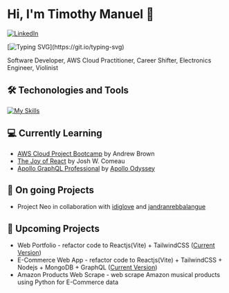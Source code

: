 # Hi, I'm Timothy Manuel 👋

<!-- [![Facebook](https://img.shields.io/badge/Facebook-%231877F2.svg?&style=flat-square&logo=facebook&logoColor=white)](https://facebook.com/ktsm7905) -->
[![LinkedIn](https://img.shields.io/badge/LinkedIn-%230077B5.svg?&style=flat-square&logo=linkedin&logoColor=white)](https://www.linkedin.com/in/tmanuel-timmy-cde)

[![Typing SVG](https://readme-typing-svg.demolab.com?font=Fira+Code&weight=500&pause=1000&width=435&lines=Software+Developer;AWS+Cloud+Practitioner;Career+Shifter;Electronics+Engineer;Violinist;Nice+to+meet+you!....)](https://git.io/typing-svg)

Software Developer, AWS Cloud Practitioner, Career Shifter, Electronics Engineer, Violinist

## 🛠️ Techonologies and Tools
[![My Skills](https://skillicons.dev/icons?i=html,css,js,py,ts,php,bootstrap,react,vite,nodejs,express,nestjs,apollo,mongodb,mysql,graphql,postman,vercel,aws,bash,git,github,vscode)](https://skillicons.dev)

## 💻 Currently Learning
* [AWS Cloud Project Bootcamp](https://aws.cloudprojectbootcamp.com/) by Andrew Brown
* [The Joy of React](https://www.joyofreact.com/) by Josh W. Comeau
* [Apollo GraphQL Professional](https://www.apollographql.com/tutorials/certifications/apollo-graph-professional) by [Apollo Odyssey](https://www.apollographql.com/tutorials/)

## 🔭 On going Projects
* Project Neo in collaboration with [idiglove](https://github.com/idiglove) and [jandranrebbalangue](https://github.com/jandranrebbalangue)

## 🚀 Upcoming Projects
* Web Portfolio - refactor code to Reactjs(Vite) + TailwindCSS ([Current Version](https://timmy-cde.github.io/webportfolio/))
* E-Commerce Web App - refactor code to Reactjs(Vite) + TailwindCSS + Nodejs + MongoDB + GraphQL ([Current Version](https://mern-full-stack-kkc6up71p-timmy-cde.vercel.app/))
* Amazon Products Web Scrape - web scrape Amazon musical products using Python for E-Commerce data

<!--
**timmy-cde/timmy-cde** is a ✨ _special_ ✨ repository because its `README.md` (this file) appears on your GitHub profile.

Here are some ideas to get you started:

- 🔭 I’m currently working on ...
- 🌱 I’m currently learning ...
- 👯 I’m looking to collaborate on ...
- 🤔 I’m looking for help with ...
- 💬 Ask me about ...
- 📫 How to reach me: ...
- 😄 Pronouns: ...
- ⚡ Fun fact: ...
-->
